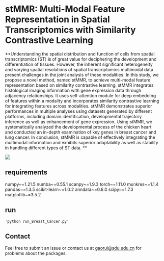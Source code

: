 # stMMR: Multi-Modal Feature Representation in Spatial Transcriptomics with Similarity Contrastive Learning


**Understanding the spatial distribution and function of cells from spatial transcriptomics (ST) is of great value for deciphering the development and differentiation of tissues. However, the inherent significant heterogeneity and varying spatial resolutions of spatial transcriptomics multimodal data present challenges in the joint analysis of these modalities. In this study, we propose a novel method, named stMMR, to achieve multi-modal feature representation based on similarity contrastive learning. stMMR integrates histological imaging information with gene expression data through adjacency relationships. It uses self-attention module for deep embedding of features within a modality and incorporates similarity contrastive learning for integrating features across modalities. stMMR demonstrates superior performances in multiple analyses using datasets generated by different platforms, including domain identification, developmental trajectory inference as well as enhancement of gene expression. Using stMMR, we systematically analyzed the developmental process of the chicken heart and conducted an in-depth examination of key genes in breast cancer and lung cancer. In conclusion, stMMR is capable of effectively integrating the multimodal information and exhibits superior adaptability as well as stability in handling different types of ST data. **


![](https://github.com/nayu0419/stMMR/blob/main/overview.png)

## requirements
numpy~=1.21.5
numba~=0.55.1
scanpy~=1.9.3
torch~=1.11.0
munkres~=1.1.4
pandas~=1.3.5
scikit-learn~=1.0.2
anndata~=0.8.0
scipy~=1.7.3
matplotlib~=3.5.2

## run

```
'python run_Breast_Cancer.py'
```

## Contact
Feel free to submit an issue or contact us at gaorui@sdu.edu.cn for problems about the packages.



